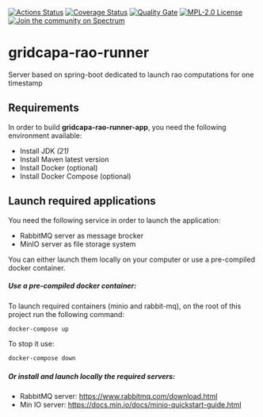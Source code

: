 [![Actions Status](https://github.com/farao-community/gridcapa-rao-runner/workflows/CI/badge.svg)](https://github.com/farao-community/gridcapa-rao-runner/actions)
[![Coverage Status](https://sonarcloud.io/api/project_badges/measure?project=farao-community_gridcapa-rao-runner&metric=coverage)](https://sonarcloud.io/component_measures?id=farao-community_gridcapa-rao-runner&metric=coverage)
[![Quality Gate](https://sonarcloud.io/api/project_badges/measure?project=farao-community_gridcapa-rao-runner&metric=alert_status)](https://sonarcloud.io/dashboard?id=farao-community_gridcapa-rao-runner)
[![MPL-2.0 License](https://img.shields.io/badge/license-MPL_2.0-blue.svg)](https://www.mozilla.org/en-US/MPL/2.0/)
[![Join the community on Spectrum](https://withspectrum.github.io/badge/badge.svg)](https://spectrum.chat/farao-community)

# gridcapa-rao-runner

Server based on spring-boot dedicated to launch rao computations for one timestamp

## Requirements
In order to build **gridcapa-rao-runner-app**, you need the following environment available:
  - Install JDK *(21)*
  - Install Maven latest version
  - Install Docker (optional)
  - Install Docker Compose (optional)
  
## Launch required applications
You need the following service in order to launch the application:
  - RabbitMQ server as message brocker
  - MinIO server as file storage system

You can either launch them locally on your computer or use a pre-compiled docker container.

##### Use a pre-compiled docker container:
To launch required containers (minio and rabbit-mq), on the root of this project run the following command:

```bash
docker-compose up 
```
To stop it use:

```bash
docker-compose down 
```

##### Or install and launch locally the required servers:
  - RabbitMQ server: https://www.rabbitmq.com/download.html
  - Min IO server: https://docs.min.io/docs/minio-quickstart-guide.html

